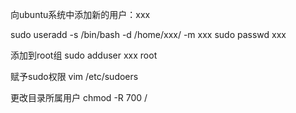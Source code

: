向ubuntu系统中添加新的用户：xxx

sudo useradd -s /bin/bash -d /home/xxx/ -m xxx
sudo passwd xxx

添加到root组
sudo adduser xxx root

赋予sudo权限
vim /etc/sudoers

更改目录所属用户
chmod -R 700 <path>/
